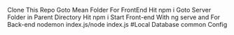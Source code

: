 Clone This Repo
Goto Mean Folder For FrontEnd 
Hit npm i
Goto Server Folder in Parent Directory
Hit npm i
Start Front-end With ng serve and 
For Back-end nodemon index.js/node index.js
#Local Database
common Config 
